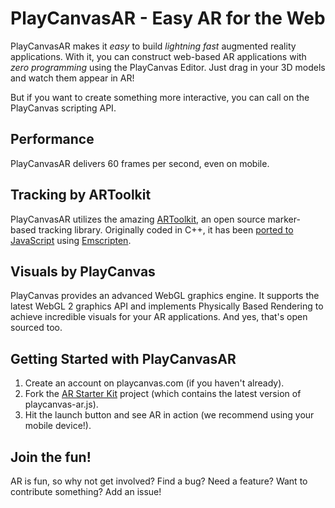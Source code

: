 # PlayCanvasAR - Easy AR for the Web
PlayCanvasAR makes it *easy* to build *lightning fast* augmented reality applications. With it, you can construct web-based AR applications with *zero programming* using the PlayCanvas Editor. Just drag in your 3D models and watch them appear in AR!

But if you want to create something more interactive, you can call on the PlayCanvas scripting API.

## Performance
PlayCanvasAR delivers 60 frames per second, even on mobile.

## Tracking by ARToolkit
PlayCanvasAR utilizes the amazing [ARToolkit](https://artoolkit.org/), an open source marker-based tracking library. Originally coded in C++, it has been [ported to JavaScript](https://github.com/artoolkit/jsartoolkit5) using [Emscripten](https://github.com/kripken/emscripten).

## Visuals by PlayCanvas
PlayCanvas provides an advanced WebGL graphics engine. It supports the latest WebGL 2 graphics API and implements Physically Based Rendering to achieve incredible visuals for your AR applications. And yes, that's open sourced too.

## Getting Started with PlayCanvasAR

1. Create an account on playcanvas.com (if you haven't already).
2. Fork the [AR Starter Kit](https://playcanvas.com/project/481413/overview) project (which contains the latest version of playcanvas-ar.js).
3. Hit the launch button and see AR in action (we recommend using your mobile device!).

## Join the fun!
AR is fun, so why not get involved? Find a bug? Need a feature? Want to contribute something? Add an issue!
